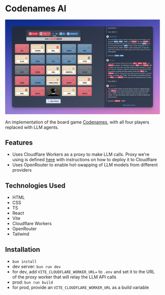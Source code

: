 # Codenames AI

![Codenames AI Screenshot](/public/codenames-screenshot.png)

An implementation of the board game [Codenames](<https://en.wikipedia.org/wiki/Codenames_(board_game)>), with all four players replaced with LLM agents.

## Features

- Uses Cloudflare Workers as a proxy to make LLM calls. Proxy we're using is defined [here](https://github.com/ilya-aby/llm-proxy) with instructions on how to deploy it to Cloudflare
- Uses OpenRouter to enable hot-swapping of LLM models from different providers

## Technologies Used

- HTML
- CSS
- TS
- React
- Vite
- Cloudflare Workers
- OpenRouter
- Tailwind

## Installation

- `bun install`
- dev server: `bun run dev`
- for dev, add `VITE_CLOUDFLARE_WORKER_URL=` to `.env` and set it to the URL of the proxy worker that will relay the LLM API calls
- prod: `bun run build`
- for prod, provide an `VITE_CLOUDFLARE_WORKER_URL` as a build variable
